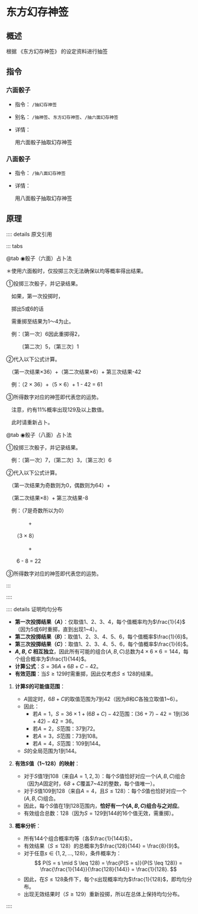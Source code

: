 # 东方幻存神签

## 概述

根据 《东方幻存神签》 的设定资料进行抽签

## 指令

### 六面骰子

- 指令： `/抽幻存神签`
- 别名： `/抽神签`、`东方幻存神签`、`/抽六面幻存神签`

- 详情：

  用六面骰子抽取幻存神签

### 八面骰子

- 指令： `/抽八面幻存神签`

- 详情：

  用八面骰子抽取幻存神签

## 原理

:::: details 原文引用

::: tabs

@tab ◉骰子（六面）占卜法

＊使用六面骰时，仅投掷三次无法确保以均等概率得出结果。

①投掷三次骰子，并记录结果。

　如果，第一次投掷时，

　掷出5或6的话

　需重掷至结果为1～4为止。

　例：〔第一次〕6因此重掷得2，

　　　〔第二次〕5，〔第三次〕1

②代入以下公式计算。

　（第一次结果×36）+（第二次结果×6）+ 第三次结果-42

　例：（2 × 36）+（5 × 6）+ 1 - 42 = 61

③所得数字对应的神签即代表您的运势。

　注意，约有11%概率出现129及以上数值。

　此时请重新占卜。

@tab ◉骰子（八面）占卜法

①投掷三次骰子，并记录结果。

　例：〔第一次〕7，〔第二次〕3，〔第三次〕6

②代入以下公式计算。

　（第一次结果为奇数则为0，偶数则为64）+

　（第二次结果×8）+ 第三次结果-8

　例：（7是奇数所以为0）

　　　　 +

　　（3 × 8）

　　　　 +

　　6 - 8 = 22

③所得数字对应的神签即代表您的运势。

:::

::::

:::: details 证明均匀分布

- **第一次投掷结果（$A$）**：仅取值$1$、$2$、$3$、$4$，每个值概率均为$\frac{1}{4}$（因为$5$或$6$时重掷，直到出现$1$~$4$）。
- **第二次投掷结果（$B$）**：取值$1$、$2$、$3$、$4$、$5$、$6$，每个值概率$\frac{1}{6}$。
- **第三次投掷结果（$C$）**：取值$1$、$2$、$3$、$4$、$5$、$6$，每个值概率$\frac{1}{6}$。
- **$A$, $B$, $C$ 相互独立**，因此所有可能的组合$(A, B, C)$总数为$4 \times 6 \times 6 = 144$，每个组合概率为$\frac{1}{144}$。
- **计算公式**：$S = 36A + 6B + C - 42$。
- **有效范围**：当$S \geq 129$时需重掷，因此仅考虑$S \leq 128$的结果。

1. **计算$S$的可能值范围**：
   - $A$固定时，$6B + C$的取值范围为$7$到$42$（因为$B$和$C$各独立取值$1$~$6$）。
   - 因此：
     - 若$A = 1$，$S = 36 \times 1 + (6B + C) - 42$范围：$(36 + 7) - 42 = 1$到$(36 + 42) - 42 = 36$。
     - 若$A = 2$，$S$范围：$37$到$72$。
     - 若$A = 3$，$S$范围：$73$到$108$。
     - 若$A = 4$，$S$范围：$109$到$144$。
   - $S$的全局范围为$1$到$144$。

2. **有效$S$值（$1$~$128$）的映射**：
   - 对于$S$值$1$到$108$（来自$A = 1, 2, 3$）：每个$S$值恰好对应一个$(A, B, C)$组合（因为$A$固定时，$6B + C$覆盖$7$~$42$的整数，每个值唯一）。
   - 对于$S$值$109$到$128$（来自$A = 4$，且$S \leq 128$）：每个$S$值也恰好对应一个$(A, B, C)$组合。
   - 因此，每个$S$值在$1$到$128$范围内，**恰好有一个$(A, B, C)$组合与之对应**。
   - 有效组合总数：$128$（因为$S = 129$到$144$的$16$个值无效，需重掷）。

3. **概率分析**：
   - 所有$144$个组合概率均等（各$\frac{1}{144}$）。
   - 有效结果（$S \leq 128$）的总概率为$\frac{128}{144} = \frac{8}{9}$。
   - 对于任意$s \in \{1, 2, \dots, 128\}$，条件概率为：
     $$
     P(S = s \mid S \leq 128) = \frac{P(S = s)}{P(S \leq 128)} = \frac{\frac{1}{144}}{\frac{128}{144}} = \frac{1}{128}.
     $$
   - 因此，在$S \leq 128$条件下，每个$s$出现概率均为$\frac{1}{128}$，即均匀分布。
   - 出现无效结果时（$S \geq 129$）重新投掷，所以在总体上保持均匀分布。

::::
